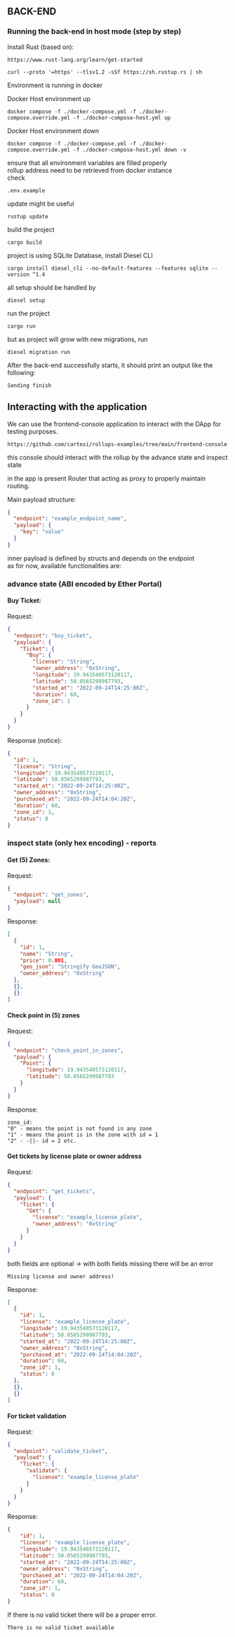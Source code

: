 ## BACK-END

### Running the back-end in host mode (step by step)

Install Rust (based on):
```shell
https://www.rust-lang.org/learn/get-started
```

```shell
curl --proto '=https' --tlsv1.2 -sSf https://sh.rustup.rs | sh
```

Environment is running in docker

Docker Host environment up
```shell
docker compose -f ./docker-compose.yml -f ./docker-compose.override.yml -f ./docker-compose-host.yml up
```

Docker Host environment down
```shell
docker compose -f ./docker-compose.yml -f ./docker-compose.override.yml -f ./docker-compose-host.yml down -v
```

ensure that all environment variables are filled properly</br>
rollup address need to be retrieved from docker instance</br>
check
```
.env.example
```

update might be useful
```shell
rustup update
```

build the project
```shell
cargo build
```

project is using SQLite Database, install Diesel CLI
```shell
cargo install diesel_cli --no-default-features --features sqlite --version ^1.4
```

all setup should be handled by
```shell
diesel setup
```

run the project
```shell
cargo run
```

but as project will grow with new migrations, run
```shell
diesel migration run
```

After the back-end successfully starts, it should print an output like the following:
```log
Sending finish
```

## Interacting with the application

We can use the frontend-console application to interact with the DApp for testing purposes.
```log
https://github.com/cartesi/rollups-examples/tree/main/frontend-console
```
this console should interact with the rollup by the advance state and inspect state

in the app is present Router that acting as proxy to properly maintain routing.

Main payload structure:
```json
{
  "endpoint": "example_endpoint_name",
  "payload": {
    "key": "value"
  }
}
```

inner payload is defined by structs and depends on the endpoint</br>
as for now, available functionalities are:

### advance state (ABI encoded by Ether Portal)
#### Buy Ticket:
Request:
```json
{
  "endpoint": "buy_ticket",
  "payload": {
    "Ticket": {
      "Buy": {
        "license": "String",
        "owner_address": "0xString",
        "longitude": 19.943540573120117,
        "latitude": 50.0565299987793,
        "started_at": "2022-09-24T14:25:00Z",
        "duration": 60,
        "zone_id": 1
      }
    }
  }
}
```
Response (notice):
```json
{
  "id": 1,
  "license": "String",
  "longitude": 19.943540573120117,
  "latitude": 50.0565299987793,
  "started_at": "2022-09-24T14:25:00Z",
  "owner_address": "0xString",
  "purchased_at": "2022-09-24T14:04:20Z",
  "duration": 60,
  "zone_id": 1,
  "status": 0
}
```

### inspect state (only hex encoding) - reports
#### Get (5) Zones:
Request:
```json
{
  "endpoint": "get_zones",
  "payload": null
}
```
Response:
```json
[
  {
    "id": 1,
    "name": "String",
    "price": 0.001,
    "geo_json": "Stringify GeoJSON",
    "owner_address": "0xString"
  },
  {},
  {}
]
```

#### Check point in (5) zones
Request:
```json
{
  "endpoint": "check_point_in_zones",
  "payload": {
    "Point": {
      "longitude": 19.943540573120117,
      "latitude": 50.0565299987793
    }
  }
}
```
Response:
```
zone_id: 
"0" - means the point is not found in any zone
"1" - means the point is in the zone with id = 1
"2" - -||- id = 2 etc.
```

#### Get tickets by license plate or owner address
Request:
```json
{
  "endpoint": "get_tickets",
  "payload": {
    "Ticket": {
      "Get": {
        "license": "example_license_plate",
        "owner_address": "0xString"
      }
    }
  }
}
```
both fields are optional -> with both fields missing there will be an error
```
Missing license and owner address!
```

Response:
```json
[
  {
    "id": 1,
    "license": "example_license_plate",
    "longitude": 19.943540573120117,
    "latitude": 50.0565299987793,
    "started_at": "2022-09-24T14:25:00Z",
    "owner_address": "0xString",
    "purchased_at": "2022-09-24T14:04:20Z",
    "duration": 60,
    "zone_id": 1,
    "status": 0
  },
  {},
  {}
]
```

#### For ticket validation
Request:
```json
{
  "endpoint": "validate_ticket",
  "payload": {
    "Ticket": {
      "validate": {
        "license": "example_license_plate"
      }
    }
  }
}
```
Response:
```json
{
    "id": 1,
    "license": "example_license_plate",
    "longitude": 19.943540573120117,
    "latitude": 50.0565299987793,
    "started_at": "2022-09-24T14:25:00Z",
    "owner_address": "0xString",
    "purchased_at": "2022-09-24T14:04:20Z",
    "duration": 60,
    "zone_id": 1,
    "status": 0
}
```
If there is no valid ticket there will be a proper error.
```
There is no valid ticket available
```
